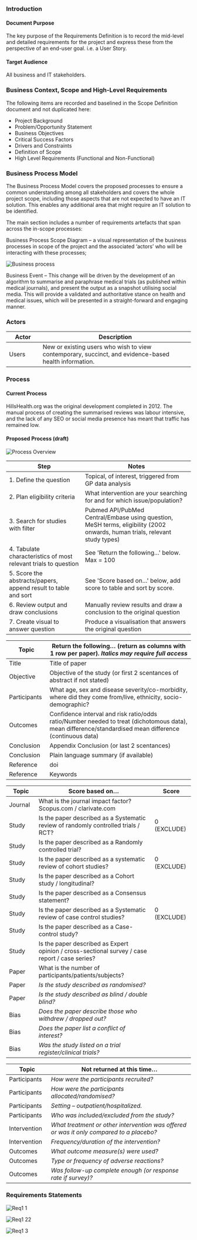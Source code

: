 ### Introduction
#### Document Purpose
The key purpose of the Requirements Definition is to record the mid-level and detailed requirements for the project and express these from the perspective of an end-user goal. i.e. a User Story.  

#### Target Audience
All business and IT stakeholders.

### Business Context, Scope and High-Level Requirements
The following items are recorded and baselined in the Scope Definition document and not duplicated here:

- Project Background
- Problem/Opportunity Statement
- Business Objectives
- Critical Success Factors
- Drivers and Constraints
- Definition of Scope
- High Level Requirements (Functional and Non-Functional)

### Business Process Model
The Business Process Model covers the proposed processes to ensure a common understanding among all stakeholders and covers the whole project scope, including those aspects that are not expected to have an IT solution.  This enables any additional area that might require an IT solution to be identified.

The main section includes a number of requirements artefacts that span across the in-scope processes:

Business Process Scope Diagram – a visual representation of the business processes in scope of the project and the associated ‘actors’ who will be interacting with these processes;

![Business process](https://user-images.githubusercontent.com/45914355/82267568-ac9d7100-9964-11ea-8467-1d1423c6093d.png)

Business Event – This change will be driven by the development of an algorithm to summarise and paraphrase medical trials (as published within medical journals), and present the output as a snapshot utilising social media.  This will provide a validated and authoritative stance on health and medical issues, which will be presented in a straight-forward and engaging manner. 


### Actors

|Actor <img width=75/>|	Description <img width=725/>|
|---|---|
|Users |	New or existing users who wish to view contemporary, succinct, and evidence-based health information. |

### Process
#### Current Process
HillsHealth.org was the original development completed in 2012.  The manual process of creating the summarised reviews was labour intensive, and the lack of any SEO or social media presence has meant that traffic has remained low.  

#### Proposed Process (draft)

![Process Overview](https://user-images.githubusercontent.com/45914355/85082902-22953200-b1c8-11ea-8064-19a9aff0e8e7.png)

|Step <img width=300/>|Notes <img width=500/>|
|---|---|
|1. Define the question|Topical, of interest, triggered from GP data analysis|
|2. Plan eligibility criteria|What intervention are your searching for and for which issue/population?|
|3. Search for studies with filter|Pubmed API/PubMed Central/Embase using question, MeSH terms, eligibility (2002 onwards, human trials, relevant study types)|
|4. Tabulate characteristics of most relevant trials to question|See 'Return the following…' below.  Max = 100|
|5. Score the abstracts/papers, append result to table and sort|See 'Score based on…' below, add score to table and sort by score.|
|6. Review output and draw conclusions|Manually review results and draw a conclusion to the original question|
|7. Create visual to answer question|Produce a visualisation that answers the original question|

|Topic <img width=75/>|Return the following… (return as columns with 1 row per paper). *Italics may require full access* <img width=725/>|
|---|---|
|Title|Title of paper|
|Objective|Objective of the study (or first 2 scentances of abstract if not stated)|
|Participants|What age, sex and disease severity/co-morbidity, where did they come from/live, ethnicity, socio-demographic?|
|Outcomes|Confidence interval and risk ratio/odds ratio/Number needed to treat (dichotomous data), mean difference/standardised mean difference (continuous data)|
|Conclusion|Appendix Conclusion (or last 2 scentances)|
|Conclusion|Plain language summary (if available)|
|Reference|doi|
|Reference|Keywords|

|Topic <img width=75/>|	Score based on… <img width=650/>|	Score <img width=75/>|
|---|---|---|
|Journal|	What is the journal impact factor?  Scopus.com / clarivate.com||	
|Study|	Is the paper described as a Systematic review of randomly controlled trials / RCT?|	0 (EXCLUDE)|
|Study|	Is the paper described as a Randomly controlled trial?||	
|Study|	Is the paper described as a systematic review of cohort studies?|	0 (EXCLUDE)|
|Study|	Is the paper described as a Cohort study / longitudinal?||	
|Study|	Is the paper described as a Consensus statement?||	
|Study|	Is the paper described as a Systematic review of case control studies?|	0 (EXCLUDE)|
|Study|	Is the paper described as a Case-control study?||	
|Study|	Is the paper described as Expert opinion / cross-sectional survey / case report / case series?||	
|Paper|	What is the number of participants/patients/subjects?||	
|Paper|	*Is the study described as randomised?*||	
|Paper|	*Is the study described as blind / double blind?*||	
|Bias|	*Does the paper describe those who withdrew / dropped out?*||	
|Bias|	*Does the paper list a conflict of interest?*||	
|Bias|	*Was the study listed on a trial register/clinical trials?*||	

|Topic <img width=75/>|	Not returned at this time… <img width=725/>|
|---|---|
|Participants|	*How were the participants recruited?*|
|Participants|	*How were the participants allocated/randomised?*|
|Participants|	*Setting – outpatient/hospitalized.*| 
|Participants|	*Who was included/excluded from the study?*|
|Intervention|	*What treatment or other intervention was offered or was it only compared to a placebo?*|
|Intervention|	*Frequency/duration of the intervention?*|
|Outcomes|	*What outcome measure(s) were used?*|
|Outcomes|  *Type or frequency of adverse reactions?*|
|Outcomes|	*Was follow-up complete enough (or response rate if survey)?*|

### Requirements Statements

![Req1 1](https://user-images.githubusercontent.com/45914355/82155372-6238c900-986c-11ea-834a-6293c2afd0d0.png)

![Req1 22](https://user-images.githubusercontent.com/45914355/82132836-f870de80-97db-11ea-8963-06ff0e2979ce.png)

![Req1 3](https://user-images.githubusercontent.com/45914355/82155226-4aad1080-986b-11ea-8024-1e207d0236e9.png)
